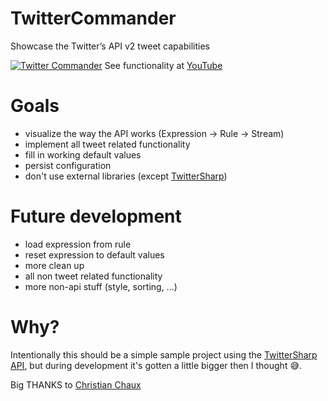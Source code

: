 # TwitterCommander
Showcase the Twitter’s API v2 tweet capabilities

[![Twitter Commander](https://user-images.githubusercontent.com/9695930/183764648-412e3818-7416-492c-87ce-b14e615097ef.png)](https://youtu.be/QKtrfer5jwU "Twitter Commander functionalty")
See functionality at [YouTube](https://youtu.be/QKtrfer5jwU)
# Goals

- visualize the way the API works (Expression -> Rule -> Stream)
- implement all tweet related functionality
- fill in working default values
- persist configuration
- don't use external libraries (except [TwitterSharp](https://github.com/Xwilarg/TwitterSharp))

# Future development

- load expression from rule
- reset expression to default values
- more clean up
- all non tweet related functionality
- more non-api stuff (style, sorting, ...)

# Why?

Intentionally this should be a simple sample project using the [TwitterSharp API](https://github.com/Xwilarg/TwitterSharp), but during development it's gotten a little bigger then I thought 😅.

Big THANKS to [Christian Chaux](https://github.com/Xwilarg)
